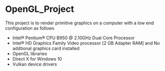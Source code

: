# OpenGL_Project
This project is to render primitive graphics on a computer with a low end configuration as follows
- Intel® Pentium® CPU B950 @ 2.10GHz Dual Core Processor
- Intel® HD Graphics Family Video processor [2 GB Adapter RAM] and No addtional graphics card installed
- OpenGL libraries
- Direct X for Windows 10 
- Vulkan device drivers
